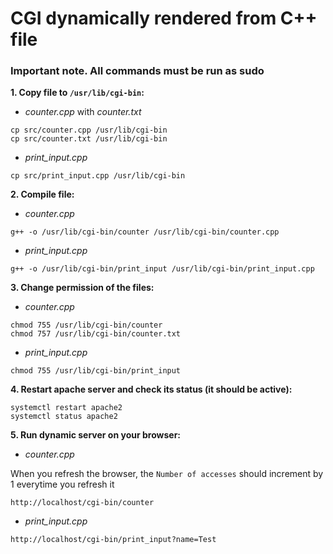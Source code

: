 # CGI dynamically rendered from C++ file

### Important note. All commands must be run as sudo

__1. Copy file to `/usr/lib/cgi-bin`:__

- _counter.cpp_ with _counter.txt_

```
cp src/counter.cpp /usr/lib/cgi-bin
cp src/counter.txt /usr/lib/cgi-bin
```

- _print_input.cpp_

```
cp src/print_input.cpp /usr/lib/cgi-bin
```

__2. Compile file:__

- _counter.cpp_

```
g++ -o /usr/lib/cgi-bin/counter /usr/lib/cgi-bin/counter.cpp
```

- _print_input.cpp_

```
g++ -o /usr/lib/cgi-bin/print_input /usr/lib/cgi-bin/print_input.cpp
```

__3. Change permission of the files:__

- _counter.cpp_

```
chmod 755 /usr/lib/cgi-bin/counter
chmod 757 /usr/lib/cgi-bin/counter.txt
```

- _print_input.cpp_

```
chmod 755 /usr/lib/cgi-bin/print_input
```

__4. Restart apache server and check its status (it should be active):__

```
systemctl restart apache2
systemctl status apache2
```

__5. Run dynamic server on your browser:__

- _counter.cpp_

When you refresh the browser, the `Number of accesses` should increment by 1 everytime you refresh it

```
http://localhost/cgi-bin/counter
```

- _print_input.cpp_

```
http://localhost/cgi-bin/print_input?name=Test
```